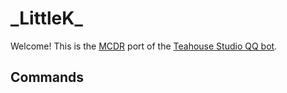 # \_LittleK\_
Welcome! This is the [MCDR](https://github.com/Fallen-Breath/MCDReforged) port of the [Teahouse Studio QQ bot](https://github.com/Teahouse-Studios/bot).

## Commands
